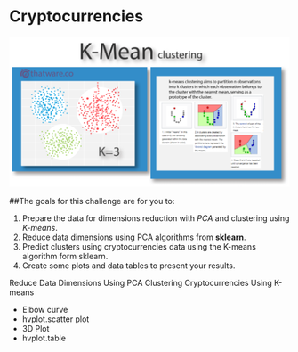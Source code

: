 # Cryptocurrencies

![alt text](https://github.com/juan-mpn/Cryptocurrencies/blob/master/Resources/k-mean.png)

##The goals for this challenge are for you to:

1. Prepare the data for dimensions reduction with *PCA* and clustering using *K-means*.
2. Reduce data dimensions using PCA algorithms from **sklearn**.
3. Predict clusters using cryptocurrencies data using the K-means algorithm form sklearn.
4. Create some plots and data tables to present your results.

Reduce Data Dimensions Using PCA
Clustering Cryptocurrencies Using K-means
- Elbow curve
- hvplot.scatter plot
- 3D Plot
- hvplot.table

